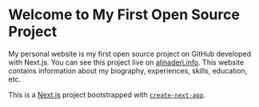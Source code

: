 # Welcome to My First Open Source Project

My personal website is my first open source project on GitHub developed with Next.js.
You can see this project live on [alinaderi.info](https://alinaderi.com).
This website contains information about my biography, experiences, skills, education, etc.

This is a [Next.js](https://nextjs.org/) project bootstrapped with [`create-next-app`](https://github.com/vercel/next.js/tree/canary/packages/create-next-app).